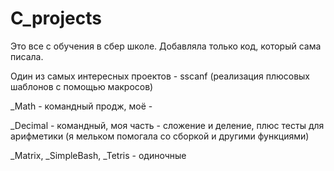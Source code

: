 # C_projects
Это все с обучения в сбер школе. Добавляла только код, который сама писала.

Один из самых интересных проектов - sscanf (реализация плюсовых шаблонов с помощью макросов)

_Math - командный продж, моё - 

_Decimal - командный, моя часть - сложение и деление, плюс тесты для арифметики (я мельком помогала со сборкой и другими функциями)

_Matrix, _SimpleBash, _Tetris - одиночные